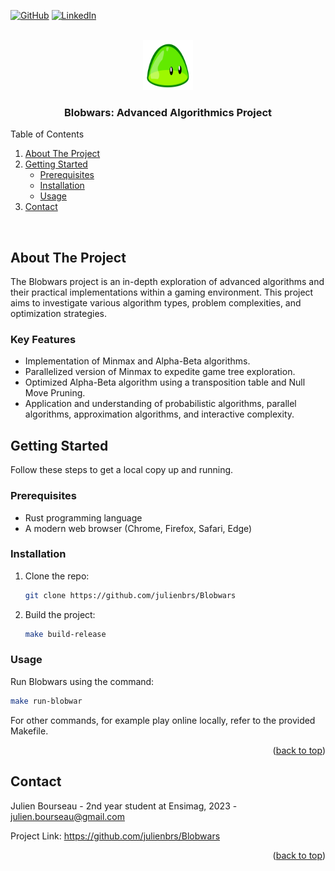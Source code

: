 <a name="readme-top"></a>
[![GitHub](https://img.shields.io/badge/github-%23121011.svg?style=for-the-badge&logo=github&logoColor=white)](https://github.com/julienbrs)
[![LinkedIn][linkedin-shield]][linkedin-url]

<!-- PROJECT LOGO -->
<br />
<div align="center">
  <a href="https://github.com/julienbrs/Blobwars">
    <img src="assets/BlobIcon.png" alt="Logo" width="80" height="80">
  </a>

  <h3 align="center">Blobwars: Advanced Algorithmics Project</h3>
</div>

<!-- TABLE OF CONTENTS -->
<summary>Table of Contents</summary>
<ol>
  <li><a href="#about-the-project">About The Project</a></li>
  <li><a href="#getting-started">Getting Started</a>
    <ul>
      <li><a href="#prerequisites">Prerequisites</a></li>
      <li><a href="#installation">Installation</a></li>
      <li><a href="#usage">Usage</a></li>
    </ul>
  </li>
  <li><a href="#contact">Contact</a></li>
</ol>

<br />

<!-- ABOUT THE PROJECT -->
## About The Project

The Blobwars project is an in-depth exploration of advanced algorithms and their practical implementations within a gaming environment. This project aims to investigate various algorithm types, problem complexities, and optimization strategies.

### Key Features
- Implementation of Minmax and Alpha-Beta algorithms.
- Parallelized version of Minmax to expedite game tree exploration.
- Optimized Alpha-Beta algorithm using a transposition table and Null Move Pruning.
- Application and understanding of probabilistic algorithms, parallel algorithms, approximation algorithms, and interactive complexity.

<!-- GETTING STARTED -->
## Getting Started

Follow these steps to get a local copy up and running.

### Prerequisites
- Rust programming language
- A modern web browser (Chrome, Firefox, Safari, Edge)

### Installation
1. Clone the repo:
   ```sh
   git clone https://github.com/julienbrs/Blobwars

2. Build the project:
   ```sh
   make build-release

### Usage
Run Blobwars using the command:

  ```sh
  make run-blobwar
  ```

For other commands, for example play online locally, refer to the provided Makefile.
<p align="right">(<a href="#readme-top">back to top</a>)</p>
<!-- CONTACT -->

## Contact

Julien Bourseau - 2nd year student at Ensimag, 2023 - julien.bourseau@gmail.com

Project Link: https://github.com/julienbrs/Blobwars
<p align="right">(<a href="#readme-top">back to top</a>)</p>



[linkedin-shield]: https://img.shields.io/badge/-LinkedIn-black.svg?style=for-the-badge&logo=linkedin&colorB=555
[linkedin-url]: https://www.linkedin.com/in/julien-bourseau-ba2239228